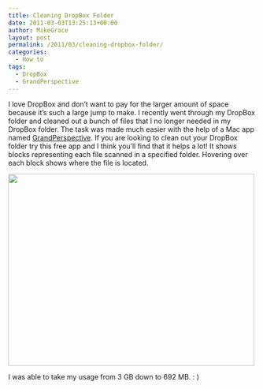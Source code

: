 ```yaml
---
title: Cleaning DropBox Folder
date: 2011-03-03T13:25:13+00:00
author: MikeGrace
layout: post
permalink: /2011/03/cleaning-dropbox-folder/
categories:
  - How to
tags:
  - DropBox
  - GrandPerspective
---
```

I love DropBox and don&#8217;t want to pay for the larger amount of space because it&#8217;s such a large jump to make. I recently went through my DropBox folder and cleaned out a bunch of files that I no longer needed in my DropBox folder. The task was made much easier with the help of a Mac app named [GrandPerspective](http://grandperspectiv.sourceforge.net/). If you are looking to clean out your DropBox folder try this free app and I think you&#8217;ll find that it helps a lot! It shows blocks representing each file scanned in a specified folder. Hovering over each block shows where the file is located.

<img class="alignnone" src="http://mikegrace.s3.amazonaws.com/geek-blog/grandperspective-dropbox-scan-screenshot.png" alt="" width="500" height="389" />

I was able to take my usage from 3 GB down to 692 MB. : )